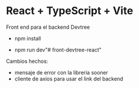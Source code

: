 # React + TypeScript + Vite

  Front end para el backend Devtree

- npm install

- npm run dev"# front-devtree-react" 


Cambios hechos:

- mensaje de error con la libreria sooner
- cliente de axios para usar el link del backend
